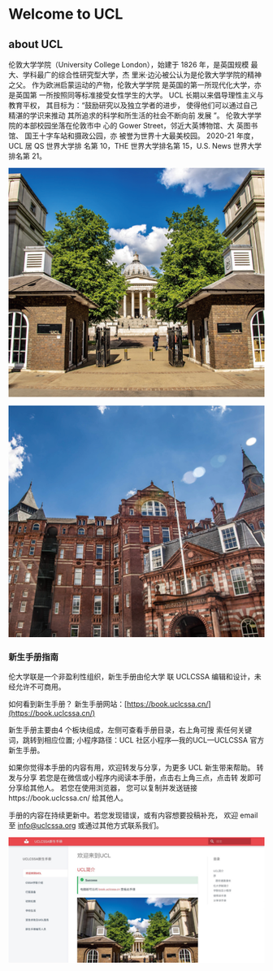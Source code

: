 # Welcome to UCL

## **about UCL**

伦敦大学学院（University College London），始建于 1826 年，是英国规模 最大、学科最广的综合性研究型大学，杰 里米·边沁被公认为是伦敦大学学院的精神 之父。 作为欧洲启蒙运动的产物，伦敦大学学院 是英国的第一所现代化大学，亦是英国第 一所按照同等标准接受女性学生的大学。 UCL 长期以来倡导理性主义与教育平权， 其目标为：“鼓励研究以及独立学者的进步， 使得他们可以通过自己精湛的学识来推动 其所追求的科学和所生活的社会不断向前 发展 ”。 伦敦大学学院的本部校园坐落在伦敦市中 心的 Gower Street，邻近大英博物馆、大 英图书馆、 国王十字车站和摄政公园，亦 被誉为世界十大最美校园。 2020-21 年度，UCL 居 QS 世界大学排 名第 10，THE 世界大学排名第 15，U.S. News 世界大学排名第 21。

![](.gitbook/assets/image%20%2815%29.png)

![](.gitbook/assets/image%20%2841%29.png)

### 新生手册指南

伦大学联是一个非盈利性组织，新生手册由伦大学 联 UCLCSSA 编辑和设计，未经允许不可商用。

如何看到新生手册？ 新生手册网站：[https://book.uclcssa.cn/](https://book.uclcssa.cn/)

新生手册主要由4 个板块组成，左侧可查看手册目录，右上角可搜 索任何关键词，跳转到相应位置; 小程序路径：UCL 社区小程序—我的UCL—UCLCSSA 官方新生手册。

如果你觉得本手册的内容有用，欢迎转发与分享，为更多 UCL 新生带来帮助。 转发与分享 若您是在微信或小程序内阅读本手册，点击右上角三点，点击转 发即可分享给其他人。 若您在使用浏览器， 您可以复制并发送链接https://book.uclcssa.cn/ 给其他人。

手册的内容在持续更新中。若您发现错误，或有内容想要投稿补充， 欢迎 email 至 info@uclcssa.org 或通过其他方式联系我们。

![](.gitbook/assets/image%20%2814%29.png)

